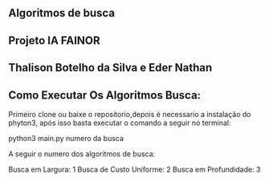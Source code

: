 ## Algoritmos de busca
## Projeto IA FAINOR
## Thalison Botelho da Silva e Eder Nathan

## Como Executar Os Algoritmos Busca:

Primeiro clone ou baixe o repositorio,depois é necessario a instalação do phyton3, após isso basta executar o comando a seguir no terminal:

python3 main.py numero da busca


A seguir o numero dos algoritmos de busca:

Busca em Largura: 1 
Busca de Custo Uniforme: 2
Busca em Profundidade: 3

